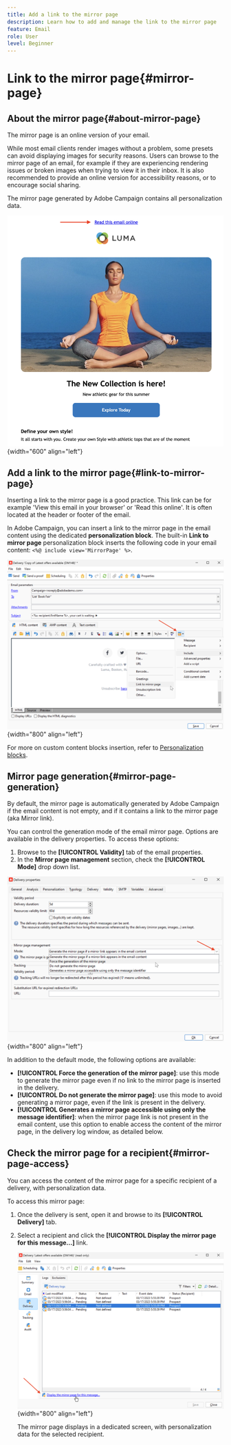 ```yaml
---
title: Add a link to the mirror page
description: Learn how to add and manage the link to the mirror page
feature: Email
role: User
level: Beginner
---
```

# Link to the mirror page{#mirror-page}

## About the mirror page{#about-mirror-page}

The mirror page is an online version of your email.

While most email clients render images without a problem, some presets can avoid displaying images for security reasons. Users can browse to the mirror page of an email, for example if they are experiencing rendering issues or broken images when trying to view it in their inbox. It is also recommended to provide an online version for accessibility reasons, or to encourage social sharing.

The mirror page generated by Adobe Campaign contains all personalization data.

![mirror link sample](assets/mirror-page-link.png){width="600" align="left"}

## Add a link to the mirror page{#link-to-mirror-page}

Inserting a link to the mirror page is a good practice. This link can be for example 'View this email in your browser' or 'Read this online'. It is often located at the header or footer of the email. 

In Adobe Campaign, you can insert a link to the mirror page in the email content using the dedicated **personalization block**. The built-in **Link to mirror page** personalization block inserts the following code in your email content: `<%@ include view='MirrorPage' %>`.

![](assets/mirror-page-insert.png){width="800" align="left"}


For more on custom content blocks insertion, refer to [Personalization blocks](personalization-blocks.md).

## Mirror page generation{#mirror-page-generation}

By default, the mirror page is automatically generated by Adobe Campaign if the email content is not empty, and if it contains a link to the mirror page (aka Mirror link).

You can control the generation mode of the email mirror page. Options are available in the delivery properties. To access these options:

1. Browse to the **[!UICONTROL Validity]** tab of the email properties.
1. In the **Mirror page management** section, check the **[!UICONTROL Mode]** drop down list.

![](assets/mirror-page-generation.png){width="800" align="left"}

In addition to the default mode, the following options are available:

* **[!UICONTROL Force the generation of the mirror page]**: use this mode to generate the mirror page even if no link to the mirror page is inserted in the delivery.
* **[!UICONTROL Do not generate the mirror page]**: use this mode to avoid generating a mirror page, even if the link is present in the delivery.
* **[!UICONTROL Generates a mirror page accessible using only the message identifier]**: when the mirror page link is not present in the email content, use this option to enable access the content of the mirror page, in the delivery log window, as detailed below. 

## Check the mirror page for a recipient{#mirror-page-access}

You can access the content of the mirror page for a specific recipient of a delivery, with personalization data.

To access this mirror page:

1. Once the delivery is sent, open it and browse to its **[!UICONTROL Delivery]** tab. 

1. Select a recipient and click the **[!UICONTROL Display the mirror page for this message...]** link. 

    ![](assets/mirror-page-display.png){width="800" align="left"}

    The mirror page displays in a dedicated screen, with personalization data for the selected recipient.

